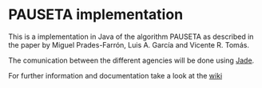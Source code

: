 PAUSETA implementation
========================

This is a implementation in Java of the algorithm PAUSETA as described in the paper by Miguel Prades-Farrón, Luis A. García and Vicente R. Tomás.

The comunication between the different agencies will be done using [Jade](http://jade.tilab.com/).

For further information and documentation take a look at the [wiki](https://github.com/AiAUJI/PAUSETA/wiki)